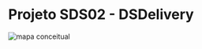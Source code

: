 # Projeto SDS02 - DSDelivery

![mapa conceitual](https://cdn.iconscout.com/icon/free/png-256/git-225996.png)
